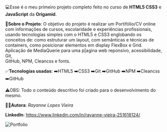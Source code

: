 💻Esse é o meu primeiro projeto completo feito  no curso de **HTML5 CSS3** e **JavaScript** da **Origamid**.

🔎**Sobre o Projeto**:
O objetivo do projeto é realizar um Portifólio/CV online com informações de cursos, escolaridade 
e experiências profissionais, usando tecnologias simples com o HTML5 e CSS3 englobando os conceitos de: 
como estruturar um layout, com  semânticas e técnicas de containers, como posicionar elementos em 
display FlexBox e Grid. Aplicação de MediaQuerie para uma p[agina web reponsivo, acessibilidade, Git,  
GitHub, NPM, Cleancss e fonts.


✅**Tecnologias usadas**:
➡️HTML5
➡️CSS3
➡️Git
➡️GitHub
➡️NPM
➡️Cleancss
➡️GitHub

⚠️OBS: Todo o conteúdo descritivo foi criado para o desenvolvimento do mesmo.


💁‍♀️**Autora**:
*Rayanne Lopes Vieira*

**LinkedIn**: https://www.linkedin.com/in/rayanne-vieira-251618124/

![Portfolio](https://github.com/Rayy-Main/Rayy-Main.github.io/assets/126875224/4ed7086e-1e87-4d1e-9437-9d99a32eb28a)
